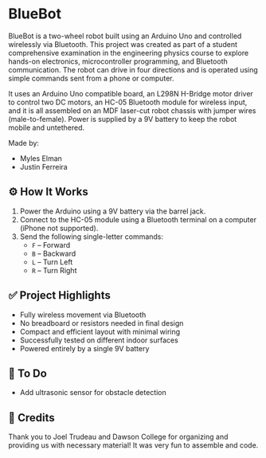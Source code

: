 # BlueBot

BlueBot is a two-wheel robot built using an Arduino Uno and controlled wirelessly via Bluetooth. This project was created as part of a student comprehensive examination in the engineering physics course to explore hands-on electronics, microcontroller programming, and Bluetooth communication. The robot can drive in four directions and is operated using simple commands sent from a phone or computer.

It uses an Arduino Uno compatible board, an L298N H-Bridge motor driver to control two DC motors, an HC-05 Bluetooth module for wireless input, and it is all assembled on an MDF laser-cut robot chassis with jumper wires (male-to-female). Power is supplied by a 9V battery to keep the robot mobile and untethered.

Made by:
- Myles Elman
- Justin Ferreira

## ⚙️ How It Works

1. Power the Arduino using a 9V battery via the barrel jack.
2. Connect to the HC-05 module using a Bluetooth terminal on a computer (iPhone not supported).
3. Send the following single-letter commands:
   - `F` – Forward
   - `B` – Backward
   - `L` – Turn Left
   - `R` – Turn Right

## ✅ Project Highlights

- Fully wireless movement via Bluetooth
- No breadboard or resistors needed in final design
- Compact and efficient layout with minimal wiring
- Successfully tested on different indoor surfaces
- Powered entirely by a single 9V battery

## 🔧 To Do

- Add ultrasonic sensor for obstacle detection

## 🙌 Credits

Thank you to Joel Trudeau and Dawson College for organizing and providing us with necessary material! It was very fun to assemble and code.

